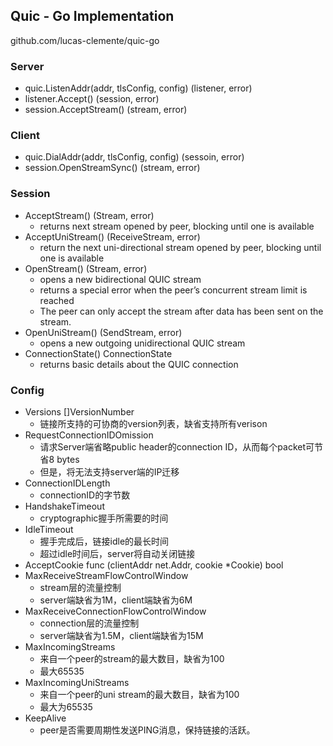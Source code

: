 
## Quic - Go Implementation

github.com/lucas-clemente/quic-go



### Server

* quic.ListenAddr(addr, tlsConfig, config) (listener, error)
* listener.Accept() (session, error)
* session.AcceptStream() (stream, error)


### Client

* quic.DialAddr(addr, tlsConfig, config) (sessoin, error)
* session.OpenStreamSync() (stream, error)

### Session
* AcceptStream() (Stream, error)
    * returns next stream opened by peer, blocking until one is available
* AcceptUniStream() (ReceiveStream, error)
    * return the next uni-directional stream opened by peer, blocking until one is available
* OpenStream() (Stream, error)
    * opens a new bidirectional QUIC stream
    * returns a special error when the peer’s concurrent stream limit is reached
    * The peer can only accept the stream after data has been sent on the stream.
* OpenUniStream() (SendStream, error)
    * opens a new outgoing unidirectional QUIC stream
* ConnectionState() ConnectionState
    * returns basic details about the QUIC connection

### Config
* Versions []VersionNumber
    * 链接所支持的可协商的version列表，缺省支持所有verison
* RequestConnectionIDOmission
    * 请求Server端省略public header的connection ID，从而每个packet可节省8 bytes
    * 但是，将无法支持server端的IP迁移
* ConnectionIDLength
    * connectionID的字节数
* HandshakeTimeout
    * cryptographic握手所需要的时间
* IdleTimeout
    * 握手完成后，链接idle的最长时间
    * 超过idle时间后，server将自动关闭链接
* AcceptCookie func (clientAddr net.Addr, cookie *Cookie) bool
* MaxReceiveStreamFlowControlWindow
    * stream层的流量控制
    * server端缺省为1M，client端缺省为6M
* MaxReceiveConnectionFlowControlWindow
    * connection层的流量控制
    * server端缺省为1.5M，client端缺省为15M
* MaxIncomingStreams
    * 来自一个peer的stream的最大数目，缺省为100
    * 最大65535
* MaxIncomingUniStreams
    * 来自一个peer的uni stream的最大数目，缺省为100
    * 最大为65535
* KeepAlive
    * peer是否需要周期性发送PING消息，保持链接的活跃。





